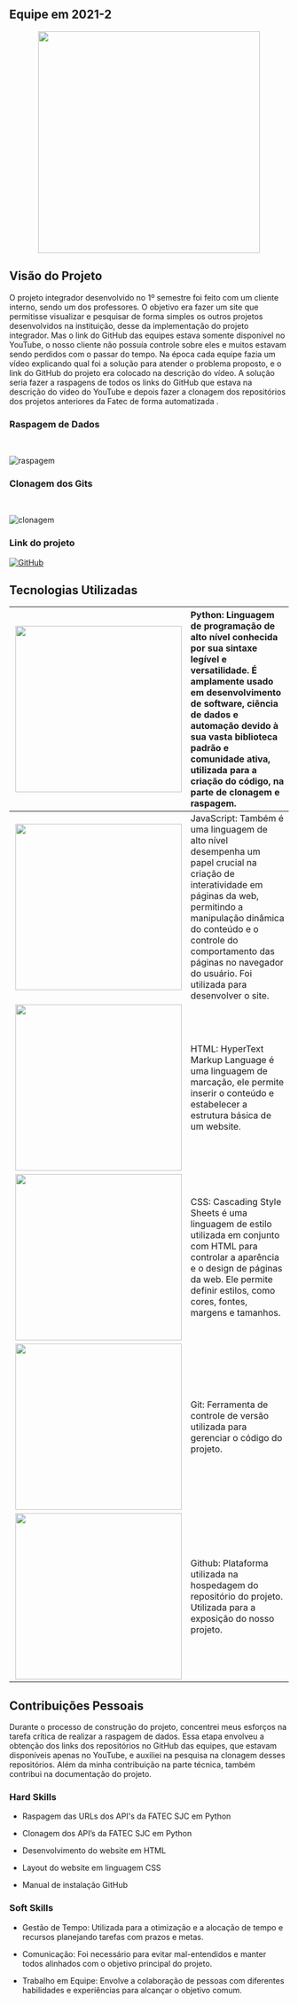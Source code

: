 ## Equipe em 2021-2  
<div align="center">
<img src="https://github.com/New-Tomorrow/TG-I/assets/89146258/624b1790-2a8d-4c5c-b12f-24ed25dafcdc" width="400px" />
</div>

## Visão do Projeto 

O projeto integrador desenvolvido no 1º semestre foi feito com um cliente interno, sendo um dos professores. O objetivo era fazer um site que permitisse visualizar e pesquisar de forma simples os outros projetos desenvolvidos na instituição, desse da implementação do projeto integrador. Mas o link do GitHub das equipes estava somente disponível no YouTube, o nosso cliente não possuía controle sobre eles e muitos estavam sendo perdidos com o passar do tempo. 
Na época cada equipe fazia um vídeo explicando qual foi a solução para atender o problema proposto, e o link do GitHub do projeto era colocado na descrição do vídeo. A solução seria fazer a raspagens de todos os links do GitHub que estava na descrição do vídeo do YouTube e depois fazer a clonagem dos repositórios dos projetos anteriores da Fatec de forma automatizada .

### Raspagem de Dados
</br>

![raspagem](https://user-images.githubusercontent.com/89141910/136674359-41875f57-c704-4cb6-819c-11c52b2e17fc.gif)
</br>

### Clonagem dos Gits
</br>

![clonagem](https://user-images.githubusercontent.com/89141910/136674362-4b9ca8d4-1c9b-47e6-a57f-b3e27b7a93b6.gif)
</br>


### Link do projeto
[![GitHub](https://img.shields.io/badge/GitHub-100000?style=for-the-badge&logo=github&logoColor=white)](https://github.com/Grupo-4-Fatech/API-1Semestre)


## Tecnologias Utilizadas


|<img src="https://skillicons.dev/icons?i=py,dark" width="300px" align="right" /> | Python: Linguagem de programação de alto nível conhecida por sua sintaxe legível e versatilidade. É amplamente usado em desenvolvimento de software, ciência de dados e automação devido à sua vasta biblioteca padrão e comunidade ativa, utilizada para a criação do código, na parte de clonagem e raspagem. |
| :---: | :--- |
|<img src="https://skillicons.dev/icons?i=js,dark" width="300px" align="right" />|JavaScript: Também é uma linguagem de alto nível desempenha um papel crucial na criação de interatividade em páginas da web, permitindo a manipulação dinâmica do conteúdo e o controle do comportamento das páginas no navegador do usuário. Foi utilizada para desenvolver o site.|
|<img src="https://skillicons.dev/icons?i=html,dark" width="300px" align="right"  />|HTML: HyperText Markup Language é uma linguagem de marcação, ele permite inserir o conteúdo e estabelecer a estrutura básica de um website.|| 
|<img src="https://skillicons.dev/icons?i=css,dark" width="300px" align="right" />|CSS: Cascading Style Sheets é uma linguagem de estilo utilizada em conjunto com HTML para controlar a aparência e o design de páginas da web. Ele permite definir estilos, como cores, fontes, margens e tamanhos.|
|<img src="https://skillicons.dev/icons?i=git,dark" width="300px" align="right" />|Git: Ferramenta de controle de versão utilizada para gerenciar o código do projeto.|
|<img src="https://skillicons.dev/icons?i=github,dark" width="300px" align="right" />|Github: Plataforma utilizada na hospedagem do repositório do projeto. Utilizada para a exposição do nosso projeto.|

## Contribuições Pessoais

Durante o processo de construção do projeto, concentrei meus esforços na tarefa crítica de realizar a raspagem de dados. Essa etapa envolveu a obtenção dos links dos repositórios no GitHub das equipes, que estavam disponíveis apenas no YouTube, e auxiliei na pesquisa na clonagem desses repositórios. Além da minha contribuição na parte técnica, também contribui na documentação do projeto. 


### Hard Skills

- Raspagem das URLs dos  API's da FATEC SJC  em Python
  
- Clonagem dos API’s da FATEC SJC em Python
  
- Desenvolvimento do website em HTML
  
- Layout do website em linguagem CSS
  
- Manual de instalação GitHub

### Soft Skills

- Gestão de Tempo: Utilizada para a otimização e a alocação de tempo e recursos planejando tarefas com prazos e metas.

- Comunicação: Foi necessário para evitar mal-entendidos e manter todos alinhados com o objetivo principal do projeto.

- Trabalho em Equipe: Envolve a colaboração de pessoas com diferentes habilidades e experiências para alcançar o objetivo comum.
